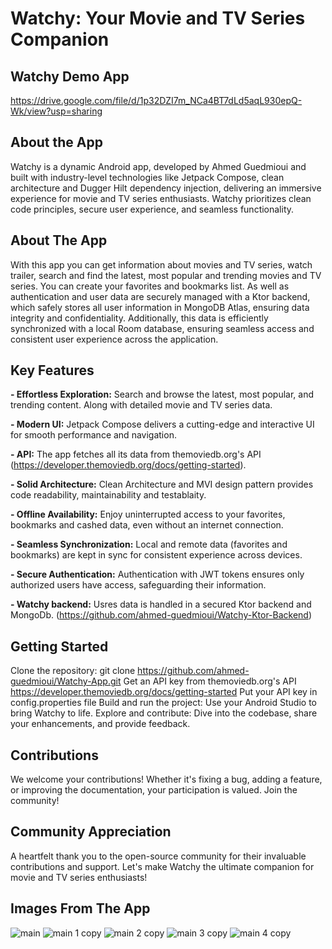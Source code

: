 # Watchy: Your Movie and TV Series Companion

 ## Watchy Demo App
 https://drive.google.com/file/d/1p32DZI7m_NCa4BT7dLd5aqL930epQ-Wk/view?usp=sharing



 ## About the App
 Watchy is a dynamic Android app, developed by Ahmed Guedmioui and built with industry-level technologies like Jetpack Compose, clean architecture and Dugger Hilt dependency injection, delivering an immersive experience for movie and TV series enthusiasts. Watchy prioritizes clean code principles, secure user experience, and seamless functionality.



 ## About The App
With this app you can get information about movies and TV series, watch trailer, search and find the latest, most popular and trending movies and TV series. You can create your favorites and bookmarks list. As well as authentication and user data are securely managed with a Ktor backend, which safely stores all user information in MongoDB Atlas, ensuring data integrity and confidentiality. Additionally, this data is efficiently synchronized with a local Room database, ensuring seamless access and consistent user experience across the application.



 ## Key Features
**- Effortless Exploration:** Search and browse the latest, most popular, and trending content. Along with detailed movie and TV series data.

**- Modern UI:** Jetpack Compose delivers a cutting-edge and interactive UI for smooth performance and navigation.

**- API:** The app fetches all its data from themoviedb.org's API (https://developer.themoviedb.org/docs/getting-started).

**- Solid Architecture:** Clean Architecture and MVI design pattern provides code readability, maintainability and testablaity.

**- Offline Availability:** Enjoy uninterrupted access to your favorites, bookmarks and cashed data, even without an internet connection.

**- Seamless Synchronization:** Local and remote data (favorites and bookmarks) are kept in sync for consistent experience across devices.

**- Secure Authentication:** Authentication with JWT tokens ensures only authorized users have access, safeguarding their information.

**- Watchy backend:** Usres data is handled in a secured Ktor backend and MongoDb. (https://github.com/ahmed-guedmioui/Watchy-Ktor-Backend)



 ## Getting Started
Clone the repository: git clone https://github.com/ahmed-guedmioui/Watchy-App.git
Get an API key from themoviedb.org's API https://developer.themoviedb.org/docs/getting-started
Put your API key in config.properties file
Build and run the project: Use your Android Studio to bring Watchy to life.
Explore and contribute: Dive into the codebase, share your enhancements, and provide feedback.



 ## Contributions
 We welcome your contributions! Whether it's fixing a bug, adding a feature, or improving the documentation, your participation is valued. Join the community!



 ## Community Appreciation
 A heartfelt thank you to the open-source community for their invaluable contributions and support. Let's make Watchy the ultimate companion for movie and TV series enthusiasts!



## Images From The App
![main](https://github.com/ahmed-guedmioui-courses/Watchy/assets/59929234/993621f7-f094-423b-a43b-5343ea3c6eed)
![main 1 copy](https://github.com/ahmed-guedmioui-projects/Watchy/assets/59929234/4a52aa83-c9e8-4c2b-b6e9-c024b790af80)
![main 2 copy](https://github.com/ahmed-guedmioui-projects/Watchy/assets/59929234/8ec0b956-a02b-4f42-b8d2-1345c4f38f57)
![main 3 copy](https://github.com/ahmed-guedmioui-projects/Watchy/assets/59929234/5c59b40e-f3a3-44d5-b938-5746cb854a68)
![main 4 copy](https://github.com/ahmed-guedmioui-projects/Watchy/assets/59929234/f719f633-6db4-4ecb-a2ff-29b4591f0bd9)
